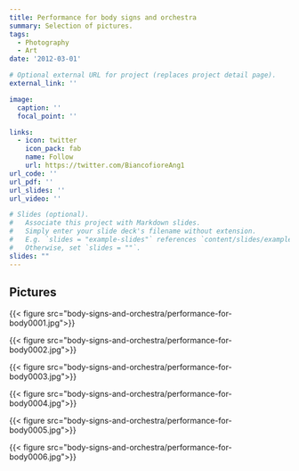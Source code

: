 ```yaml
---
title: Performance for body signs and orchestra
summary: Selection of pictures.
tags:
  - Photography
  - Art
date: '2012-03-01'

# Optional external URL for project (replaces project detail page).
external_link: ''

image:
  caption: ''
  focal_point: ''

links:
  - icon: twitter
    icon_pack: fab
    name: Follow
    url: https://twitter.com/BiancofioreAng1
url_code: ''
url_pdf: ''
url_slides: ''
url_video: ''

# Slides (optional).
#   Associate this project with Markdown slides.
#   Simply enter your slide deck's filename without extension.
#   E.g. `slides = "example-slides"` references `content/slides/example-slides.md`.
#   Otherwise, set `slides = ""`.
slides: ""
---
```


## Pictures

{{< figure src="body-signs-and-orchestra/performance-for-body0001.jpg">}}

{{< figure src="body-signs-and-orchestra/performance-for-body0002.jpg">}}

{{< figure src="body-signs-and-orchestra/performance-for-body0003.jpg">}}

{{< figure src="body-signs-and-orchestra/performance-for-body0004.jpg">}}

{{< figure src="body-signs-and-orchestra/performance-for-body0005.jpg">}}

{{< figure src="body-signs-and-orchestra/performance-for-body0006.jpg">}}
